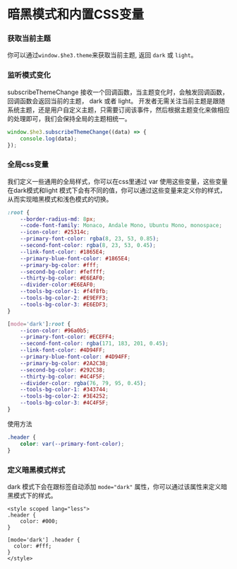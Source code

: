# 暗黑模式和内置CSS变量

### 获取当前主题

你可以通过`window.$he3.theme`来获取当前主题, 返回 `dark` 或 `light`。

### 监听模式变化
subscribeThemeChange 接收一个回调函数，当主题变化时，会触发回调函数，回调函数会返回当前的主题， dark 或者 light。
开发者无需关注当前主题是跟随系统主题，还是用户自定义主题，只需要订阅该事件，然后根据主题变化来做相应的处理即可，我们会保持全局的主题相统一。

```js
window.$he3.subscribeThemeChange((data) => {
    console.log(data);
});
```

### 全局css变量
我们定义一些通用的全局样式，你可以在css里通过 var 使用这些变量，这些变量在dark模式和light 模式下会有不同的值，你可以通过这些变量来定义你的样式，从而实现暗黑模式和浅色模式的切换。

```css
:root {
    --border-radius-md: 8px;
    --code-font-family: Monaco, Andale Mono, Ubuntu Mono, monospace;
    --icon-color: #25314c;
    --primary-font-color: rgba(8, 23, 53, 0.85);
    --second-font-color: rgba(8, 23, 53, 0.45);
    --link-font-color: #1865E4;
    --primary-blue-font-color: #1865E4;
    --primary-bg-color: #fff;
    --second-bg-color: #feffff;
    --thirty-bg-color: #E6EAF0;
    --divider-color:#E6EAF0;
    --tools-bg-color-1: #f4f8fb;
    --tools-bg-color-2: #E9EFF3;
    --tools-bg-color-3: #E6EDF3;
}

[mode='dark']:root {
    --icon-color: #96a0b5;
    --primary-font-color: #ECEFF4;
    --second-font-color: rgba(171, 183, 201, 0.45);
    --link-font-color: #4D94FF;
    --primary-blue-font-color: #4D94FF;
    --primary-bg-color: #2A2C38;
    --second-bg-color: #292C38;
    --thirty-bg-color: #4C4F5F;
    --divider-color: rgba(76, 79, 95, 0.45);
    --tools-bg-color-1: #343744;
    --tools-bg-color-2: #3E4252;
    --tools-bg-color-3: #4C4F5F;
}
```

使用方法
    
```css
.header {
    color: var(--primary-font-color);
}
```

### 定义暗黑模式样式
dark 模式下会在跟标签自动添加 `mode="dark"` 属性，你可以通过该属性来定义暗黑模式下的样式。

```vue
<style scoped lang="less">
.header {
    color: #000;
}

[mode='dark'] .header {
  color: #fff;
}
</style>
```


